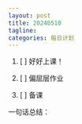 ```yaml
---
layout: post
title: 20240510
tagline: 
categories: 每日计划
---
```


1. [ ] 好好上课！

2. [ ] 偏屈层作业

3. [ ] 备课

一句话总结：